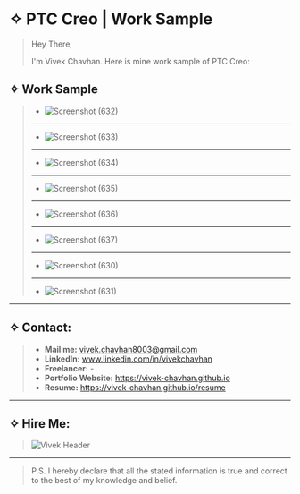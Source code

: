 # &#10023; PTC Creo | Work Sample

> Hey There,
> 
> I'm Vivek Chavhan. Here is mine work sample of PTC Creo:
> 

## &#10023; Work Sample

> * ![Screenshot (632)](https://user-images.githubusercontent.com/83652490/117566942-31821d00-b0d7-11eb-8831-86ee92fde2ca.png)
> ----
> * ![Screenshot (633)](https://user-images.githubusercontent.com/83652490/117566945-33e47700-b0d7-11eb-8f43-c1ea9ec2f694.png)
> ---
> - ![Screenshot (634)](https://user-images.githubusercontent.com/83652490/117566946-3515a400-b0d7-11eb-92f0-d55044635f61.png)
> ---
> * ![Screenshot (635)](https://user-images.githubusercontent.com/83652490/117566948-3646d100-b0d7-11eb-8e9f-1c3a57f4a409.png)
> ---
> * ![Screenshot (636)](https://user-images.githubusercontent.com/83652490/117566950-3777fe00-b0d7-11eb-8b17-927402a13cb3.png)
> ---
> * ![Screenshot (637)](https://user-images.githubusercontent.com/83652490/117566951-38a92b00-b0d7-11eb-9196-7b46004d7d73.png)
> ---
> * ![Screenshot (630)](https://user-images.githubusercontent.com/83652490/117566955-3a72ee80-b0d7-11eb-9e15-9005b9207936.png)
> ---
> * ![Screenshot (631)](https://user-images.githubusercontent.com/83652490/117566956-3ba41b80-b0d7-11eb-888a-dfe5776e8800.png)

---

## &#10023; Contact:

> * **Mail me:** vivek.chavhan8003@gmail.com
> * **LinkedIn:** www.linkedin.com/in/vivekchavhan
> * **Freelancer:** -
> * **Portfolio Website:** https://vivek-chavhan.github.io
> * **Resume:** https://vivek-chavhan.github.io/resume
 ---
## &#10023; Hire Me:
> ![Vivek Header](https://user-images.githubusercontent.com/83652490/117562356-0211e700-b0bc-11eb-9cba-e56b4dea9a80.png)
---
> P.S. I hereby declare that all the stated information is true and correct to the best of my knowledge and belief. 

